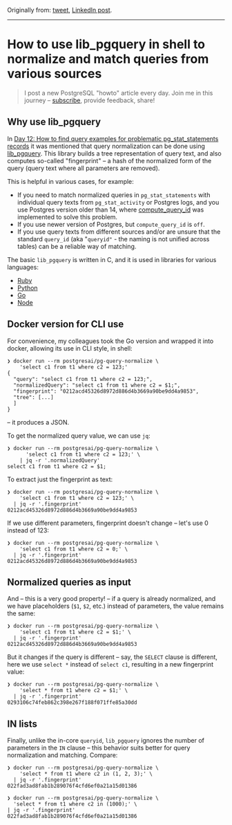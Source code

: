Originally from: [tweet](https://twitter.com/samokhvalov/status/1740256615549599764), [LinkedIn post]().

---

# How to use lib_pgquery in shell to normalize and match queries from various sources

> I post a new PostgreSQL "howto" article every day. Join me in this
> journey – [subscribe](https://twitter.com/samokhvalov/), provide feedback, share!

## Why use lib_pgquery

In [Day 12: How to find query examples for problematic pg_stat_statements records](0012_from_pgss_to_explain__how_to_find_query_examples.md)
it was mentioned that query normalization can be done using [lib_pgquery](https://github.com/pganalyze/libpg_query). This
library builds a tree representation of query text, and also computes so-called "fingerprint" – a hash of the normalized
form of the query (query text where all parameters are removed).

This is helpful in various cases, for example:

- If you need to match normalized queries in `pg_stat_statements` with individual query texts from `pg_stat_activity` or
  Postgres logs, and you use Postgres version older than 14, where
  [compute_query_id](https://postgresqlco.nf/doc/en/param/compute_query_id/) was implemented to solve this problem.
- If you use newer version of Postgres, but `compute_query_id` is `off`.
- If you use query texts from different sources and/or are unsure that the standard `query_id` (aka "`queryid"` - the
  naming is not unified across tables) can be a reliable way of matching.

The basic `lib_pgquery` is written in C, and it is used in libraries for various languages:

- [Ruby](https://github.com/pganalyze/pg_query)
- [Python](https://pypi.org/project/pglast/)
- [Go](https://github.com/pganalyze/pg_query_go)
- [Node](https://github.com/pyramation/pgsql-parser)

## Docker version for CLI use

For convenience, my colleagues took the Go version and wrapped it into docker, allowing its use in CLI style, in shell:

```
❯ docker run --rm postgresai/pg-query-normalize \
    'select c1 from t1 where c2 = 123;'
{
  "query": "select c1 from t1 where c2 = 123;",
  "normalizedQuery": "select c1 from t1 where c2 = $1;",
  "fingerprint": "0212acd45326d8972d886d4b3669a90be9dd4a9853",
  "tree": [...]
  ]
}
```

– it produces a JSON.

To get the normalized query value, we can use `jq`:

```
❯ docker run --rm postgresai/pg-query-normalize \
      'select c1 from t1 where c2 = 123;' \
    | jq -r '.normalizedQuery'
select c1 from t1 where c2 = $1;
```

To extract just the fingerprint as text:

```
❯ docker run --rm postgresai/pg-query-normalize \
    'select c1 from t1 where c2 = 123;' \
  | jq -r '.fingerprint'
0212acd45326d8972d886d4b3669a90be9dd4a9853
```

If we use different parameters, fingerprint doesn't change – let's use 0 instead of 123:

```
❯ docker run --rm postgresai/pg-query-normalize \
    'select c1 from t1 where c2 = 0;' \
  | jq -r '.fingerprint'
0212acd45326d8972d886d4b3669a90be9dd4a9853
```

## Normalized queries as input

And – this is a very good property! – if a query is already normalized, and we have placeholders (`$1`, `$2`, etc.) instead
of parameters, the value remains the same:

```
❯ docker run --rm postgresai/pg-query-normalize \
    'select c1 from t1 where c2 = $1;' \
  | jq -r '.fingerprint'
0212acd45326d8972d886d4b3669a90be9dd4a9853
```

But it changes if the query is different – say, the `SELECT` clause is different, here we use `select *` instead of
`select c1`, resulting in a new fingerprint value:

```
❯ docker run --rm postgresai/pg-query-normalize \
    'select * from t1 where c2 = $1;' \
  | jq -r '.fingerprint'
0293106c74feb862c398e267f188f071ffe85a30dd
```

## IN lists

Finally, unlike the in-core `queryid`, `lib_pgquery` ignores the number of parameters in the `IN` clause – this behavior suits
better for query normalization and matching. Compare:

```
❯ docker run --rm postgresai/pg-query-normalize \
    'select * from t1 where c2 in (1, 2, 3);' \
  | jq -r '.fingerprint'
022fad3ad8fab1b289076f4cfd6ef0a21a15d01386

❯ docker run --rm postgresai/pg-query-normalize \
  'select * from t1 where c2 in (1000);' \
| jq -r '.fingerprint'
022fad3ad8fab1b289076f4cfd6ef0a21a15d01386
```
